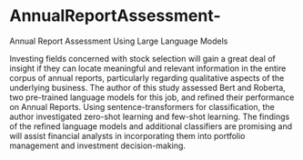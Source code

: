 # AnnualReportAssessment-
Annual Report Assessment Using Large Language Models

Investing fields concerned with stock selection will gain a great deal of insight if they can locate meaningful and relevant information in the entire corpus of annual reports, particularly regarding qualitative aspects of the underlying business. The author of this study assessed Bert and Roberta, two pre-trained language models for this job, and refined their performance on Annual Reports. Using sentence-transformers for classification, the author investigated zero-shot learning and few-shot learning. The findings of the refined language models and additional classifiers are promising and will assist financial analysts in incorporating them into portfolio management and investment decision-making.
